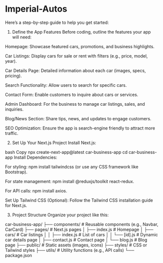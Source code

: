 # Imperial-Autos



Here’s a step-by-step guide to help you get started:

1. Define the App Features
Before coding, outline the features your app will need:

Homepage: Showcase featured cars, promotions, and business highlights.

Car Listings: Display cars for sale or rent with filters (e.g., price, model, year).

Car Details Page: Detailed information about each car (images, specs, pricing).

Search Functionality: Allow users to search for specific cars.

Contact Form: Enable customers to inquire about cars or services.

Admin Dashboard: For the business to manage car listings, sales, and inquiries.

Blog/News Section: Share tips, news, and updates to engage customers.

SEO Optimization: Ensure the app is search-engine friendly to attract more traffic.


2. Set Up Your Next.js Project
Install Next.js:

bash
Copy
npx create-next-app@latest car-business-app
cd car-business-app
Install Dependencies:

For styling: npm install tailwindcss (or use any CSS framework like Bootstrap).

For state management: npm install @reduxjs/toolkit react-redux.

For API calls: npm install axios.

Set Up Tailwind CSS (Optional):
Follow the Tailwind CSS installation guide for Next.js.




3. Project Structure
Organize your project like this:


car-business-app/
├── components/       # Reusable components (e.g., Navbar, CarCard)
├── pages/            # Next.js pages
│   ├── index.js      # Homepage
│   ├── cars/         # Car listings
│   │   ├── index.js  # List of cars
│   │   └── [id].js   # Dynamic car details page
│   ├── contact.js    # Contact page
│   └── blog.js       # Blog page
├── public/           # Static assets (images, icons)
├── styles/           # CSS or Tailwind styles
├── utils/            # Utility functions (e.g., API calls)
└── package.json